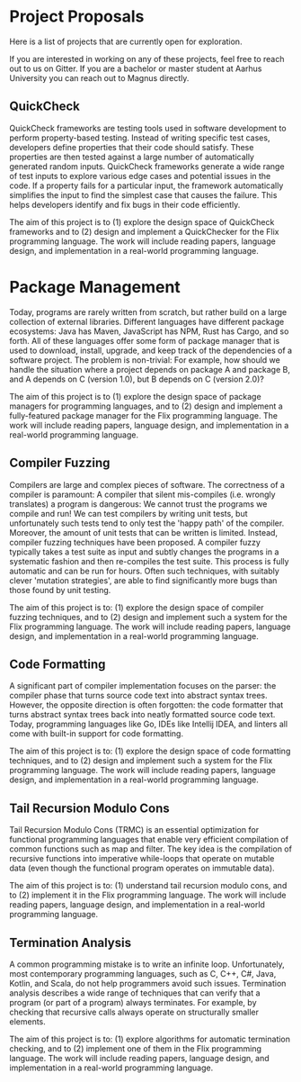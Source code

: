 # Project Proposals

Here is a list of projects that are currently open for exploration.

If you are interested in working on any of these projects, feel free to reach
out to us on Gitter. If you are a bachelor or master student at Aarhus
University you can reach out to Magnus directly.

## QuickCheck

QuickCheck frameworks are testing tools used in software development to perform
property-based testing. Instead of writing specific test cases, developers
define properties that their code should satisfy. These properties are then
tested against a large number of automatically generated random inputs.
QuickCheck frameworks generate a wide range of test inputs to explore various
edge cases and potential issues in the code. If a property fails for a
particular input, the framework automatically simplifies the input to find the
simplest case that causes the failure. This helps developers identify and fix
bugs in their code efficiently.

The aim of this project is to (1) explore the design space of QuickCheck
frameworks and to (2) design and implement a QuickChecker for the Flix
programming language. The work will include reading papers, language design, and
implementation in a real-world programming language.

# Package Management

Today, programs are rarely written from scratch, but rather build on a large
collection of external libraries. Different languages have different package
ecosystems: Java has Maven, JavaScript has NPM, Rust has Cargo, and so forth.
All of these languages offer some form of package manager that is used to
download, install, upgrade, and keep track of the dependencies of a software
project. The problem is non-trivial: For example, how should we handle the
situation where a project depends on package A and package B, and A depends on C
(version 1.0), but B depends on C (version 2.0)?

The aim of this project is to (1) explore the design space of package managers
for programming languages, and to (2) design and implement a fully-featured
package manager for the Flix programming language. The work will include reading
papers, language design, and implementation in a real-world programming language.

## Compiler Fuzzing

Compilers are large and complex pieces of software. The correctness of a
compiler is paramount: A compiler that silent mis-compiles (i.e. wrongly
translates) a program is dangerous: We cannot trust the programs we compile and
run! We can test compilers by writing unit tests, but unfortunately such tests
tend to only test the 'happy path' of the compiler. Moreover, the amount of unit
tests that can be written is limited. Instead, compiler fuzzing techniques have
been proposed. A compiler fuzzy typically takes a test suite as input and subtly
changes the programs in a systematic fashion and then re-compiles the test
suite. This process is fully automatic and can be run for hours. Often such
techniques, with suitably clever 'mutation strategies', are able to find
significantly more bugs than those found by unit testing.

The aim of this project is to: (1) explore the design space of compiler fuzzing
techniques, and to (2) design and implement such a system for the Flix
programming language. The work will include reading papers, language design, and
implementation in a real-world programming language.

## Code Formatting

A significant part of compiler implementation focuses on the parser: the
compiler phase that turns source code text into abstract syntax trees. However,
the opposite direction is often forgotten: the code formatter that turns
abstract syntax trees back into neatly formatted source code text. Today,
programming languages like Go, IDEs like Intellij IDEA, and linters all come
with built-in support for code formatting.

The aim of this project is to: (1) explore the design space of code formatting
techniques, and to (2) design and implement such a system for the Flix
programming language. The work will include reading papers, language design, and
implementation in a real-world programming language.

## Tail Recursion Modulo Cons

Tail Recursion Modulo Cons (TRMC) is an essential optimization for functional
programming languages that enable very efficient compilation of common functions
such as map and filter. The key idea is the compilation of recursive functions
into imperative while-loops that operate on mutable data (even though the
functional program operates on immutable data).

The aim of this project is to: (1) understand tail recursion modulo cons, and to
(2) implement it in the Flix programming language. The work will include reading
papers, language design, and implementation in a real-world programming
language.

## Termination Analysis

A common programming mistake is to write an infinite loop. Unfortunately, most
contemporary programming languages, such as C, C++, C#, Java, Kotlin, and Scala,
do not help programmers avoid such issues. Termination analysis describes a wide
range of techniques that can verify that a program (or part of a program) always
terminates. For example, by checking that recursive calls always operate on
structurally smaller elements.

The aim of this project is to: (1) explore algorithms for automatic termination
checking, and to (2) implement one of them in the Flix programming language. The
work will include reading papers, language design, and implementation in a
real-world programming language.
